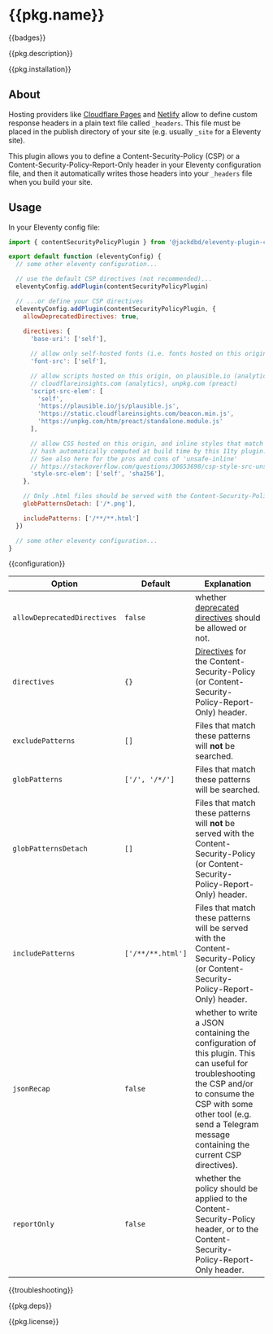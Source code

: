 # {{pkg.name}}

{{badges}}

{{pkg.description}}

<!-- toc -->

{{pkg.installation}}

## About

Hosting providers like [Cloudflare Pages](https://developers.cloudflare.com/pages/configuration/headers/) and [Netlify](https://docs.netlify.com/routing/headers/) allow to define custom response headers in a plain text file called `_headers`. This file must be placed in the publish directory of your site (e.g. usually `_site` for a Eleventy site).

This plugin allows you to define a Content-Security-Policy (CSP) or a Content-Security-Policy-Report-Only header in your Eleventy configuration file, and then it automatically writes those headers into your `_headers` file when you build your site.

## Usage

In your Eleventy config file:

```js
import { contentSecurityPolicyPlugin } from '@jackdbd/eleventy-plugin-content-security-policy'

export default function (eleventyConfig) {
  // some other eleventy configuration...

  // use the default CSP directives (not recommended)...
  eleventyConfig.addPlugin(contentSecurityPolicyPlugin)

  // ...or define your CSP directives
  eleventyConfig.addPlugin(contentSecurityPolicyPlugin, {
    allowDeprecatedDirectives: true,
    
    directives: {
      'base-uri': ['self'],

      // allow only self-hosted fonts (i.e. fonts hosted on this origin)
      'font-src': ['self'],

      // allow scripts hosted on this origin, on plausible.io (analytics),
      // cloudflareinsights.com (analytics), unpkg.com (preact)
      'script-src-elem': [
        'self',
        'https://plausible.io/js/plausible.js',
        'https://static.cloudflareinsights.com/beacon.min.js',
        'https://unpkg.com/htm/preact/standalone.module.js'
      ],

      // allow CSS hosted on this origin, and inline styles that match a sha256
      // hash automatically computed at build time by this 11ty plugin.
      // See also here for the pros and cons of 'unsafe-inline'
      // https://stackoverflow.com/questions/30653698/csp-style-src-unsafe-inline-is-it-worth-it
      'style-src-elem': ['self', 'sha256'],
    },

    // Only .html files should be served with the Content-Security-Policy header. Avoid header bloat by making sure that other files are not served with Content-Security-Policy header.
    globPatternsDetach: ['/*.png'],

    includePatterns: ['/**/**.html']
  })

  // some other eleventy configuration...
}
```

{{configuration}}

| Option | Default | Explanation |
| --- | --- | --- |
| `allowDeprecatedDirectives` | `false` | whether [deprecated directives](https://developer.mozilla.org/en-US/docs/Web/HTTP/Headers/Content-Security-Policy#deprecated_directives) should be allowed or not. |
| `directives` | `{}` | [Directives](https://developer.mozilla.org/en-US/docs/Web/HTTP/Headers/Content-Security-Policy#directives) for the Content-Security-Policy (or Content-Security-Policy-Report-Only) header. |
| `excludePatterns` | `[]` | Files that match these patterns will **not** be searched. |
| `globPatterns` | `['/', '/*/']` | Files that match these patterns will be searched. |
| `globPatternsDetach` | `[]` | Files that match these patterns will **not** be served with the Content-Security-Policy (or Content-Security-Policy-Report-Only) header. |
| `includePatterns` | `['/**/**.html']` | Files that match these patterns will be served with the Content-Security-Policy (or Content-Security-Policy-Report-Only) header. |
| `jsonRecap` | `false` | whether to write a JSON containing the configuration of this plugin. This can useful for troubleshooting the CSP and/or to consume the CSP with some other tool (e.g. send a Telegram message containing the current CSP directives). |
| `reportOnly` | `false` | whether the policy should be applied to the Content-Security-Policy header, or to the Content-Security-Policy-Report-Only header. |

{{troubleshooting}}

{{pkg.deps}}

{{pkg.license}}
